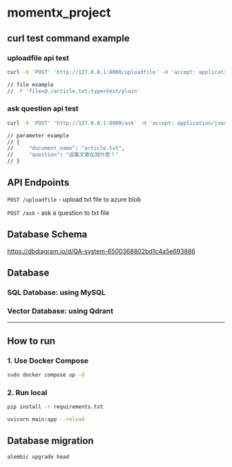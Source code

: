 # momentx_project

## curl test command example

### uploadfile api test

```bash
curl -X 'POST' 'http://127.0.0.1:8000/uploadfile' -H 'accept: application/json' -H 'Content-Type: multipart/form-data' -F 'file=@path/to/your/file.txt;type=text/plain'

// file example 
// -F 'file=@./article.txt;type=text/plain'
```

### ask question api test

```bash
curl -X 'POST' 'http://127.0.0.1:8000/ask' -H 'accept: application/json' -H 'Content-Type: application/json' -d '{ "document_name": "已上傳的檔案名稱", "question": "想對文件詢問的問題" }'

// parameter example
// {
//     "document_name": "article.txt",
//     "question": "這篇文章在說什麼？"
// }
```

## API Endpoints

`POST /uploadfile` - upload txt file to azure blob

`POST /ask` - ask a question to txt file

## Database Schema

<https://dbdiagram.io/d/QA-system-6500368802bd1c4a5e693886>

## Database

### SQL Database: using MySQL

### Vector Database: using Qdrant

---

## How to run

### 1. Use Docker Compose

```bash
sudo docker compose up -d
```

### 2. Run local

```bash install dependency
pip install -r requirements.txt
```

```bash run server
uvicorn main:app --reload
```

## Database migration

```bash
alembic upgrade head
```
